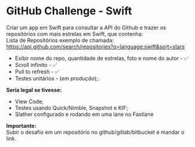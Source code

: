 # GitHub Challenge - Swift

Criar um app em Swift para consultar a API do Github e trazer os repositórios com mais estrelas em Swift, que contenha:  
Lista de Repositórios exemplo de chamada:  
https://api.github.com/search/repositories?q=language:swift&sort=stars

* Exibir nome do repo, quantidade de estrelas, foto e nome do autor - :white_check_mark:  
* Scroll infinito - :white_check_mark:  
* Pull to refresh - :white_check_mark:  
* Testes unitários - (*em produção*);.  
  
**Seria legal se tivesse:**  
* View Code;  
* Testes usando Quick/Nimble, Snapshot e KIF;   
* Slather configurado e rodando em uma lane no Fastlane  

**Importante:**  
Subir o desafio em um repositório no github/gitlab/bitbucket e mandar o link.
